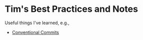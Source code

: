 # Tim's Best Practices and Notes

Useful things I've learned, e.g.,

+ [Conventional Commits](conventional-commits.md)

